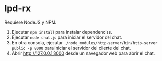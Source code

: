 # lpd-rx

Requiere NodeJS y NPM.

1. Ejecutar `npm install` para instalar dependencias.
2. Ejecutar `node chat.js` para iniciar el servidor del chat.
3. En otra consola, ejecutar `./node_modules/http-server/bin/http-server public -p 8000` para iniciar el servidor del cliente del chat.
4. Abrir http://127.0.0.1:8000 desde un navegador web para abrir el chat.
